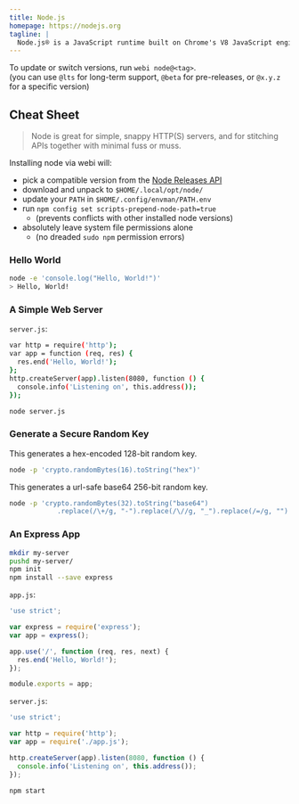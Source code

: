 ```yaml
---
title: Node.js
homepage: https://nodejs.org
tagline: |
  Node.js® is a JavaScript runtime built on Chrome's V8 JavaScript engine.
---
```


To update or switch versions, run `webi node@<tag>`. \
(you can use `@lts` for long-term support, `@beta` for pre-releases, or `@x.y.z`
for a specific version)

## Cheat Sheet

> Node is great for simple, snappy HTTP(S) servers, and for stitching APIs
> together with minimal fuss or muss.

Installing node via webi will:

- pick a compatible version from the
  [Node Releases API](https://nodejs.org/dist/index.tab)
- download and unpack to `$HOME/.local/opt/node/`
- update your `PATH` in `$HOME/.config/envman/PATH.env`
- run `npm config set scripts-prepend-node-path=true`
  - (prevents conflicts with other installed node versions)
- absolutely leave system file permissions alone
  - (no dreaded `sudo npm` permission errors)

### Hello World

```bash
node -e 'console.log("Hello, World!")'
> Hello, World!
```

### A Simple Web Server

`server.js`:

```bash
var http = require('http');
var app = function (req, res) {
  res.end('Hello, World!');
};
http.createServer(app).listen(8080, function () {
  console.info('Listening on', this.address());
});
```

```bash
node server.js
```

### Generate a Secure Random Key

This generates a hex-encoded 128-bit random key.

```bash
node -p 'crypto.randomBytes(16).toString("hex")'
```

This generates a url-safe base64 256-bit random key.

```bash
node -p 'crypto.randomBytes(32).toString("base64")
            .replace(/\+/g, "-").replace(/\//g, "_").replace(/=/g, "")'
```

### An Express App

```bash
mkdir my-server
pushd my-server/
npm init
npm install --save express
```

`app.js`:

```js
'use strict';

var express = require('express');
var app = express();

app.use('/', function (req, res, next) {
  res.end('Hello, World!');
});

module.exports = app;
```

`server.js`:

```js
'use strict';

var http = require('http');
var app = require('./app.js');

http.createServer(app).listen(8080, function () {
  console.info('Listening on', this.address());
});
```

```bash
npm start
```
